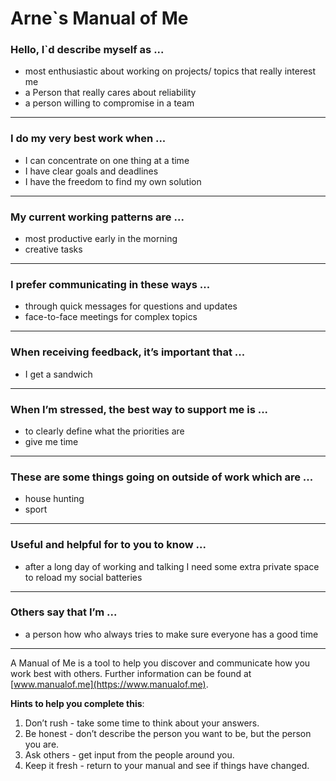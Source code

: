 # Arne`s Manual of Me

### Hello, I`d describe myself as ...

- most enthusiastic about working on projects/ topics that really interest me
- a Person that really cares about reliability
- a person willing to compromise in a team

---

### I do my very best work when ...

- I can concentrate on one thing at a time
- I have clear goals and deadlines
- I have the freedom to find my own solution

---

### My current working patterns are ...

- most productive early in the morning
- creative tasks

---

### I prefer communicating in these ways ...

- through quick messages for questions and updates
- face-to-face meetings for complex topics

---

### When receiving feedback, it’s important that ...

- I get a sandwich

---

### When I’m stressed, the best way to support me is ...

- to clearly define what the priorities are
- give me time

---

### These are some things going on outside of work which are ...

- house hunting
- sport

---

### Useful and helpful for to you to know ...

- after a long day of working and talking I need some extra private space to reload my social batteries

---

### Others say that I’m ...

- a person how who always tries to make sure everyone has a good time

---

A Manual of Me is a tool to help you discover and communicate how you work best with others.
Further information can be found at [www.manualof.me](https://www.manualof.me).

**Hints to help you complete this**:

1. Don’t rush - take some time to think about your answers.
2. Be honest - don’t describe the person you want to be, but the person you are.
3. Ask others - get input from the people around you.
4. Keep it fresh - return to your manual and see if things have changed.
